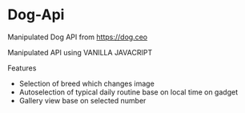 # Dog-Api
Manipulated Dog API from https://dog.ceo

Manipulated API using VANILLA JAVACRIPT

Features

- Selection of breed which changes image
- Autoselection of typical daily routine base on local time on gadget
- Gallery view base on selected number 
